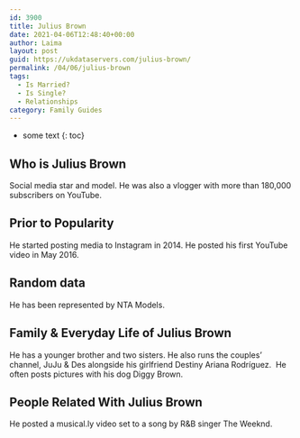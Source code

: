 ```yaml
---
id: 3900
title: Julius Brown
date: 2021-04-06T12:48:40+00:00
author: Laima
layout: post
guid: https://ukdataservers.com/julius-brown/
permalink: /04/06/julius-brown
tags:
  - Is Married?
  - Is Single?
  - Relationships
category: Family Guides
---
```


* some text
{: toc}


## Who is Julius Brown
                  
                  
                  
Social media star and model. He was also a vlogger with more than 180,000 subscribers on YouTube. 
                  
              
            
              
            
                
                
                
## Prior to Popularity
                  
                  
                  
He started posting media to Instagram in 2014. He posted his first YouTube video in May 2016.
                  
              
            
              
            
                
                
                
## Random data
                  
                  
                  
He has been represented by NTA Models.
                  
              
            
              
            
                
                
                
## Family & Everyday Life of Julius Brown
                  
                  
                  
He has a younger brother and two sisters. He also runs the couples&#8217; channel, JuJu & Des alongside his girlfriend Destiny Ariana Rodríguez.  He often posts pictures with his dog Diggy Brown. 
                  
              
            
              
            
                
                
                
## People Related With Julius Brown
                  
                  
                  
He posted a musical.ly video set to a song by R&B singer The Weeknd.
                  
              
            
              
            
                
              
            
              
              
            
            
              
            
          
          
          